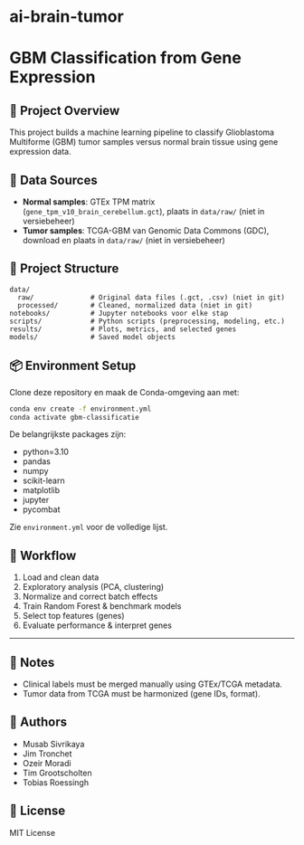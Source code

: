 # ai-brain-tumor

# GBM Classification from Gene Expression

## 🔬 Project Overview
This project builds a machine learning pipeline to classify Glioblastoma Multiforme (GBM) tumor samples versus normal brain tissue using gene expression data.


## 🧬 Data Sources
- **Normal samples**: GTEx TPM matrix (`gene_tpm_v10_brain_cerebellum.gct`), plaats in `data/raw/` (niet in versiebeheer)
- **Tumor samples**: TCGA-GBM van Genomic Data Commons (GDC), download en plaats in `data/raw/` (niet in versiebeheer)


## 📁 Project Structure
```
data/
  raw/              # Original data files (.gct, .csv) (niet in git)
  processed/        # Cleaned, normalized data (niet in git)
notebooks/          # Jupyter notebooks voor elke stap
scripts/            # Python scripts (preprocessing, modeling, etc.)
results/            # Plots, metrics, and selected genes
models/             # Saved model objects
```


## 📦 Environment Setup
Clone deze repository en maak de Conda-omgeving aan met:

```bash
conda env create -f environment.yml
conda activate gbm-classificatie
```

De belangrijkste packages zijn:
- python=3.10
- pandas
- numpy
- scikit-learn
- matplotlib
- jupyter
- pycombat

Zie `environment.yml` voor de volledige lijst.

## 🚀 Workflow
1. Load and clean data
2. Exploratory analysis (PCA, clustering)
3. Normalize and correct batch effects
4. Train Random Forest & benchmark models
5. Select top features (genes)
6. Evaluate performance & interpret genes

---

## 📌 Notes
- Clinical labels must be merged manually using GTEx/TCGA metadata.
- Tumor data from TCGA must be harmonized (gene IDs, format).

## 🧠 Authors
- Musab Sivrikaya
- Jim Tronchet
- Ozeir Moradi
- Tim Grootscholten
- Tobias Roessingh

## 📜 License
MIT License
